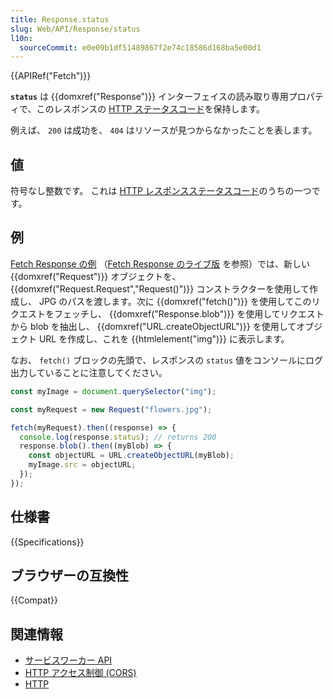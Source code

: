 ```yaml
---
title: Response.status
slug: Web/API/Response/status
l10n:
  sourceCommit: e0e09b1df51489867f2e74c18586d168ba5e00d1
---
```


{{APIRef("Fetch")}}

**`status`** は {{domxref("Response")}} インターフェイスの読み取り専用プロパティで、このレスポンスの [HTTP ステータスコード](/ja/docs/Web/HTTP/Status)を保持します。

例えば、 `200` は成功を、 `404` はリソースが見つからなかったことを表します。

## 値

符号なし整数です。
これは [HTTP レスポンスステータスコード](/ja/docs/Web/HTTP/Status)のうちの一つです。

## 例

[Fetch Response の例](https://github.com/mdn/dom-examples/tree/main/fetch/fetch-response) （[Fetch Response のライブ版](https://mdn.github.io/dom-examples/fetch/fetch-response/) を参照）では、新しい {{domxref("Request")}} オブジェクトを、 {{domxref("Request.Request","Request()")}} コンストラクターを使用して作成し、 JPG のパスを渡します。次に {{domxref("fetch()")}} を使用してこのリクエストをフェッチし、 {{domxref("Response.blob")}} を使用してリクエストから blob を抽出し、 {{domxref("URL.createObjectURL")}} を使用してオブジェクト URL を作成し、これを {{htmlelement("img")}} に表示します。

なお、 `fetch()` ブロックの先頭で、レスポンスの `status` 値をコンソールにログ出力していることに注意してください。

```js
const myImage = document.querySelector("img");

const myRequest = new Request("flowers.jpg");

fetch(myRequest).then((response) => {
  console.log(response.status); // returns 200
  response.blob().then((myBlob) => {
    const objectURL = URL.createObjectURL(myBlob);
    myImage.src = objectURL;
  });
});
```

## 仕様書

{{Specifications}}

## ブラウザーの互換性

{{Compat}}

## 関連情報

- [サービスワーカー API](/ja/docs/Web/API/Service_Worker_API)
- [HTTP アクセス制御 (CORS)](/ja/docs/Web/HTTP/CORS)
- [HTTP](/ja/docs/Web/HTTP)
